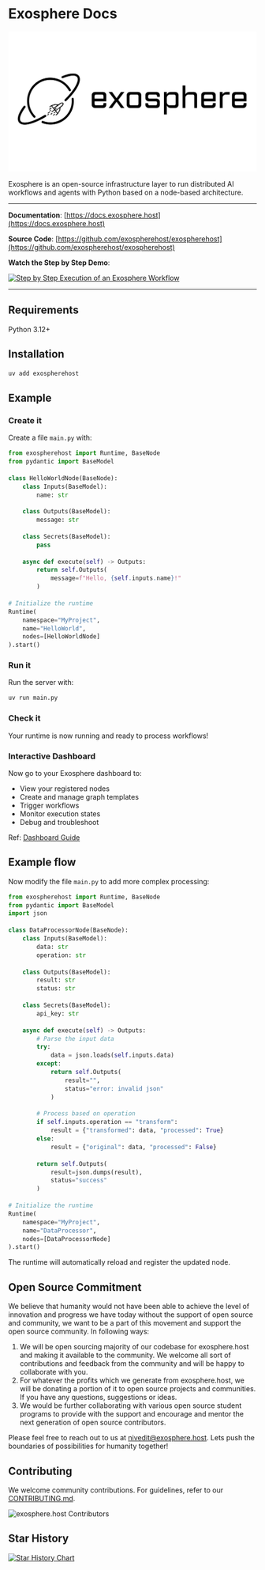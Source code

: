 # Exosphere Docs

<div align="center">

<picture>
  <source media="(prefers-color-scheme: dark)" srcset="./assets/logo-dark.svg">
  <source media="(prefers-color-scheme: light)" srcset="./assets/logo-light.svg">
  <img src="./assets/logo-light.svg" alt="Exosphere Logo">
</picture>

</div>


Exosphere is an open-source infrastructure layer to run distributed AI workflows and agents with Python based on a node-based architecture.

---

**Documentation**: [https://docs.exosphere.host](https://docs.exosphere.host)

**Source Code**: [https://github.com/exospherehost/exospherehost](https://github.com/exospherehost/exospherehost)

**Watch the Step by Step Demo**:

<a href="https://www.youtube.com/watch?v=f41UtzInhp8" target="_blank">
  <img src="../assets/parallel-nodes-demo.png" alt="Step by Step Execution of an Exosphere Workflow">
</a>


---

## Requirements

Python 3.12+

## Installation

```bash
uv add exospherehost
```

## Example

### Create it

Create a file `main.py` with:

```python
from exospherehost import Runtime, BaseNode
from pydantic import BaseModel

class HelloWorldNode(BaseNode):
    class Inputs(BaseModel):
        name: str

    class Outputs(BaseModel):
        message: str

    class Secrets(BaseModel):
        pass

    async def execute(self) -> Outputs:
        return self.Outputs(
            message=f"Hello, {self.inputs.name}!"
        )

# Initialize the runtime
Runtime(
    namespace="MyProject",
    name="HelloWorld",
    nodes=[HelloWorldNode]
).start()
```

### Run it

Run the server with:

```bash
uv run main.py
```

### Check it

Your runtime is now running and ready to process workflows!

### Interactive Dashboard

Now go to your Exosphere dashboard to:

* View your registered nodes
* Create and manage graph templates
* Trigger workflows
* Monitor execution states
* Debug and troubleshoot

Ref: [Dashboard Guide](./exosphere/dashboard.md)

## Example flow

Now modify the file `main.py` to add more complex processing:

```python
from exospherehost import Runtime, BaseNode
from pydantic import BaseModel
import json

class DataProcessorNode(BaseNode):
    class Inputs(BaseModel):
        data: str
        operation: str

    class Outputs(BaseModel):
        result: str
        status: str

    class Secrets(BaseModel):
        api_key: str

    async def execute(self) -> Outputs:
        # Parse the input data
        try:
            data = json.loads(self.inputs.data)
        except:
            return self.Outputs(
                result="",
                status="error: invalid json"
            )
        
        # Process based on operation
        if self.inputs.operation == "transform":
            result = {"transformed": data, "processed": True}
        else:
            result = {"original": data, "processed": False}
        
        return self.Outputs(
            result=json.dumps(result),
            status="success"
        )

# Initialize the runtime
Runtime(
    namespace="MyProject",
    name="DataProcessor",
    nodes=[DataProcessorNode]
).start()
```

The runtime will automatically reload and register the updated node.


## Open Source Commitment

We believe that humanity would not have been able to achieve the level of innovation and progress we have today without the support of open source and community, we want to be a part of this movement and support the open source community. In following ways: 

1. We will be open sourcing majority of our codebase for exosphere.host and making it available to the community. We welcome all sort of contributions and feedback from the community and will be happy to collaborate with you.
2. For whatever the profits which we generate from exosphere.host, we will be donating a portion of it to open source projects and communities. If you have any questions, suggestions or ideas.
3. We would be further collaborating with various open source student programs to provide with the support and encourage and mentor the next generation of open source contributors.

Please feel free to reach out to us at [nivedit@exosphere.host](mailto:nivedit@exosphere.host). Lets push the boundaries of possibilities for humanity together!

## Contributing

We welcome community contributions. For guidelines, refer to our [CONTRIBUTING.md](https://github.com/exospherehost/exospherehost/blob/main/CONTRIBUTING.md).

![exosphere.host Contributors](https://contrib.rocks/image?repo=exospherehost/exospherehost)

## Star History

<a href="https://www.star-history.com/#exospherehost/exospherehost&Date" target="_blank">
 <picture>
   <source media="(prefers-color-scheme: dark)" srcset="https://api.star-history.com/svg?repos=exospherehost/exospherehost&type=Date&theme=dark" />
   <source media="(prefers-color-scheme: light)" srcset="https://api.star-history.com/svg?repos=exospherehost/exospherehost&type=Date" />
   <img alt="Star History Chart" src="https://api.star-history.com/svg?repos=exospherehost/exospherehost&type=Date" />
 </picture>
</a>

